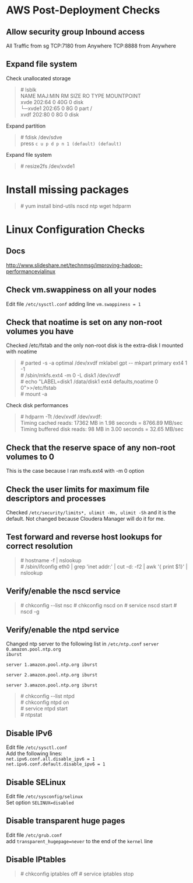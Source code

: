 # AWS Post-Deployment Checks
## Allow security group Inbound access 
All Traffic from sg
TCP:7180 from Anywhere
TCP:8888 from Anywhere

## Expand file system
Check unallocated storage
> \# lsblk  
NAME    MAJ:MIN RM SIZE RO TYPE MOUNTPOINT  
xvde    202:64   0  40G  0 disk  
└─xvde1 202:65   0   8G  0 part /  
xvdf    202:80   0   8G  0 disk  

Expand partition
>\# fdisk /dev/sdve  
press <code>c u p d p n 1 (default) (default)</code>  

Expand file system
> \# resize2fs /dev/xvde1

# Install missing packages
> \# yum install bind-utils nscd ntp wget hdparm

# Linux Configuration Checks
## Docs
http://www.slideshare.net/technmsg/improving-hadoop-performancevialinux

## Check vm.swappiness on all your nodes
Edit file <code>/etc/sysctl.conf</code> adding line <code>vm.swappiness = 1</code>

## Check that noatime is set on any non-root volumes you have
Checked /etc/fstab and the only non-root disk is the extra-disk I mounted with noatime
>\# parted -s -a optimal /dev/xvdf mklabel gpt -- mkpart primary ext4 1 -1  
\# /sbin/mkfs.ext4 -m 0 -L disk1 /dev/xvdf  
\# echo "LABEL=disk1      /data/disk1  ext4  defaults,noatime  0 0">>/etc/fstab  
\# mount -a
  
Check disk performances  
>\# hdparm -Tt /dev/xvdf
> /dev/xvdf:  
> Timing cached reads:   17362 MB in  1.98 seconds = 8766.89 MB/sec  
> Timing buffered disk reads:  98 MB in  3.00 seconds =  32.65 MB/sec

## Check that the reserve space of any non-root volumes to 0
This is the case because I ran msfs.ext4 with -m 0 option

## Check the user limits for maximum file descriptors and processes
Checked <code>/etc/security/limits*, ulimit -Hn, ulimit -Sh</code> and it is the default. Not changed because Cloudera Manager will do it for me.

## Test forward and reverse host lookups for correct resolution
>\# hostname -f | nslookup  
\# /sbin/ifconfig eth0 | grep 'inet addr:' | cut -d: -f2 | awk '{ print $1}' | nslookup

## Verify/enable the nscd service
>\# chkconfig --list nsc
\# chkconfig nscd on
\# service nscd start
\# nscd -g

## Verify/enable the ntpd service
Changed ntp server to the following list in <code>/etc/ntp.conf</code>
<code>server 0.amazon.pool.ntp.org iburst  
server 1.amazon.pool.ntp.org iburst  
server 2.amazon.pool.ntp.org iburst  
server 3.amazon.pool.ntp.org iburst
</code>  
>\# chkconfig --list ntpd  
\# chkconfig ntpd on  
\# service ntpd start  
\# ntpstat

## Disable IPv6
Edit file <code>/etc/sysctl.conf</code>  
Add the following lines:  
<code>net.ipv6.conf.all.disable_ipv6 = 1</code>  
<code>net.ipv6.conf.default.disable_ipv6 = 1</code>

## Disable SELinux
Edit file <code>/etc/sysconfig/selinux</code>  
Set option <code>SELINUX=disabled</code>

## Disable transparent huge pages
Edit file <code>/etc/grub.conf</code>  
add <code>transparent_hugepage=never</code> to the end of the <code>kernel</code> line

## Disable IPtables
>\# chkconfig iptables off
\# service iptables stop